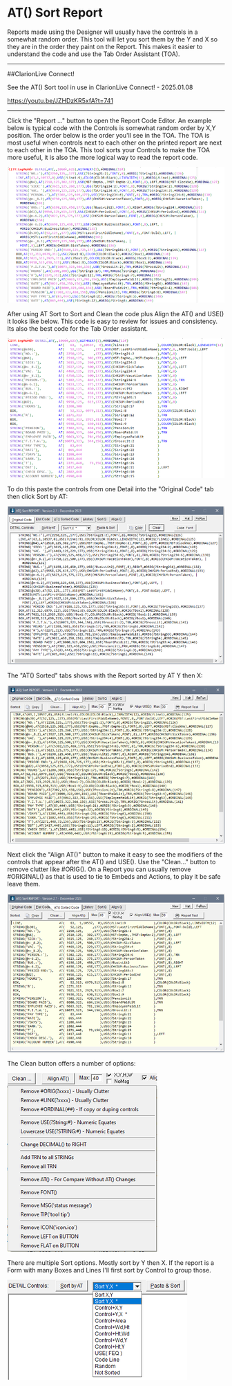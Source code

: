 # AT() Sort Report

Reports made using the Designer will usually have the controls in a somewhat random order.
 This tool will let you sort them by the Y and X so they are in the order they paint on the Report.
 This makes it easier to understand the code and use the Tab Order Assistant (TOA).

____
##ClarionLive Connect!

See the AT() Sort tool in use in ClarionLive Connect! - 2025.01.08

https://youtu.be/JZHDzKR5xfA?t=741

___
Click the "Report ..." button to open the Report Code Editor. An example below is typical code with the Controls is somewhat random order by X,Y position.
 The order below is the order you'll see in the TOA. The TOA is most useful when controls next to each other on the printed report are next to each other in the TOA.
 This tool sorts your Controls to make the TOA more useful, it is also the more logical way to read the report code.

![Report Before](images/rptbefore.png)

After using AT Sort to Sort and Clean the code plus Align the AT() and USE() it looks like below. This code is easy to review for issues and consistency. Its also the best code for the Tab Order assistant.

![Report After](images/rptafter.png)

To do this paste the controls from one Detail into the "Original Code" tab then click Sort by AT:

![AT Sort Orig](images/atsort1.png)

The "AT() Sorted" tabs shows with the Report sorted by AT Y then X:

![AT Sorted](images/atsort2.png)

Next click the "Align AT()" button to make it easy to see the modifiers of the controls that appear after the AT() and USE(). Use the "Clean..." button to remove clutter like #ORIG().
 On a Report you can usually remove #ORIGINAL() as that is used to tie to Embeds and Actions, to play it be safe leave them.

![AT Clean](images/atsort3.png)

The Clean button offers a number of options:

![Clean Button](images/cleanbtn.png)

There are multiple Sort options. Mostly sort by Y then X. If the report is a Form with many Boxes and Lines I'll first sort by Control to group those.

![Sort List](images/sortlist.png)
